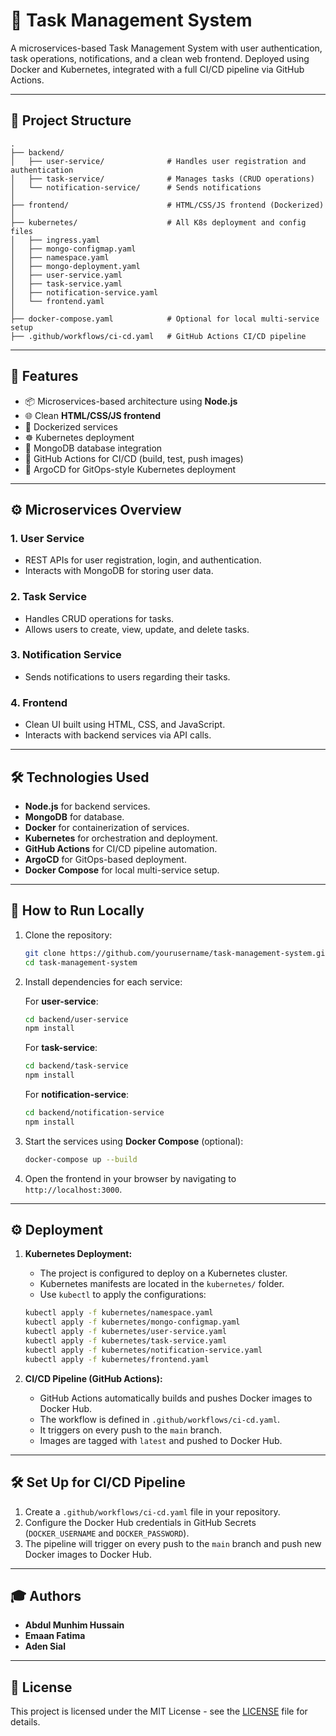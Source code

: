
# 📝 Task Management System

A microservices-based Task Management System with user authentication, task operations, notifications, and a clean web frontend. Deployed using Docker and Kubernetes, integrated with a full CI/CD pipeline via GitHub Actions.

---

## 📁 Project Structure

```
.
├── backend/
│   ├── user-service/              # Handles user registration and authentication
│   ├── task-service/              # Manages tasks (CRUD operations)
│   └── notification-service/      # Sends notifications
│
├── frontend/                      # HTML/CSS/JS frontend (Dockerized)
│
├── kubernetes/                    # All K8s deployment and config files
│   ├── ingress.yaml
│   ├── mongo-configmap.yaml
│   ├── namespace.yaml
│   ├── mongo-deployment.yaml
│   ├── user-service.yaml
│   ├── task-service.yaml
│   ├── notification-service.yaml
│   └── frontend.yaml
│
├── docker-compose.yaml            # Optional for local multi-service setup
├── .github/workflows/ci-cd.yaml   # GitHub Actions CI/CD pipeline
```

---

## 🚀 Features

- 📦 Microservices-based architecture using **Node.js**
- 🌐 Clean **HTML/CSS/JS frontend**
- 🐳 Dockerized services
- ☸️ Kubernetes deployment
- 🔐 MongoDB database integration
- 🔄 GitHub Actions for CI/CD (build, test, push images)
- 🚢 ArgoCD for GitOps-style Kubernetes deployment

---

## ⚙️ Microservices Overview

### 1. User Service
- REST APIs for user registration, login, and authentication.
- Interacts with MongoDB for storing user data.

### 2. Task Service
- Handles CRUD operations for tasks.
- Allows users to create, view, update, and delete tasks.

### 3. Notification Service
- Sends notifications to users regarding their tasks.

### 4. Frontend
- Clean UI built using HTML, CSS, and JavaScript.
- Interacts with backend services via API calls.

---

## 🛠️ Technologies Used

- **Node.js** for backend services.
- **MongoDB** for database.
- **Docker** for containerization of services.
- **Kubernetes** for orchestration and deployment.
- **GitHub Actions** for CI/CD pipeline automation.
- **ArgoCD** for GitOps-based deployment.
- **Docker Compose** for local multi-service setup.

---

## 📝 How to Run Locally

1. Clone the repository:

   ```bash
   git clone https://github.com/yourusername/task-management-system.git
   cd task-management-system
   ```

2. Install dependencies for each service:

   For **user-service**:

   ```bash
   cd backend/user-service
   npm install
   ```

   For **task-service**:

   ```bash
   cd backend/task-service
   npm install
   ```

   For **notification-service**:

   ```bash
   cd backend/notification-service
   npm install
   ```

3. Start the services using **Docker Compose** (optional):

   ```bash
   docker-compose up --build
   ```

4. Open the frontend in your browser by navigating to `http://localhost:3000`.

---

## ⚙️ Deployment

1. **Kubernetes Deployment:**
   - The project is configured to deploy on a Kubernetes cluster.
   - Kubernetes manifests are located in the `kubernetes/` folder.
   - Use `kubectl` to apply the configurations:
   
   ```bash
   kubectl apply -f kubernetes/namespace.yaml
   kubectl apply -f kubernetes/mongo-configmap.yaml
   kubectl apply -f kubernetes/user-service.yaml
   kubectl apply -f kubernetes/task-service.yaml
   kubectl apply -f kubernetes/notification-service.yaml
   kubectl apply -f kubernetes/frontend.yaml
   ```

2. **CI/CD Pipeline (GitHub Actions):**
   - GitHub Actions automatically builds and pushes Docker images to Docker Hub.
   - The workflow is defined in `.github/workflows/ci-cd.yaml`.
   - It triggers on every push to the `main` branch.
   - Images are tagged with `latest` and pushed to Docker Hub.

---

## 🛠️ Set Up for CI/CD Pipeline

1. Create a `.github/workflows/ci-cd.yaml` file in your repository.
2. Configure the Docker Hub credentials in GitHub Secrets (`DOCKER_USERNAME` and `DOCKER_PASSWORD`).
3. The pipeline will trigger on every push to the `main` branch and push new Docker images to Docker Hub.

---

## 🎓 Authors

- **Abdul Munhim Hussain**
- **Emaan Fatima**
- **Aden Sial**

---

## 🔄 License

This project is licensed under the MIT License - see the [LICENSE](LICENSE) file for details.
